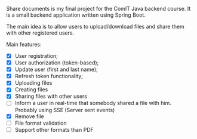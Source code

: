 Share documents is my final project for the ComIT Java backend course. It is a small backend application written using Spring Boot.

The main idea is to allow users to upload/download files and share them with other registered users.

Main features:
- [x] User registration;
- [x] User authorization (token-based);
- [x] Update user (first and last name);
- [x] Refresh token functionality;
- [x] Uploading files
- [x] Creating files
- [x] Sharing files with other users
- [ ] Inform a user in real-time that somebody shared a file with him. Probably using SSE (Server sent events)
- [x] Remove file
- [ ] File format validation
- [ ] Support other formats than PDF
